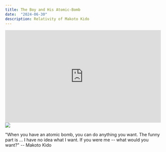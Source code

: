 ```yaml
---
title: The Boy and His Atomic-Bomb
date:  "2024-06-30"
description: Relativity of Makoto Kido
---
```


<link rel="stylesheet" type="text/css" script="../../src/pages/style.css" />


<iframe width="100%" height="300" scrolling="yes" frameborder="no" allow="autoplay" src="https://w.soundcloud.com/player/?url=https%3A//api.soundcloud.com/tracks/1552462885&color=%23141414&auto_play=true&hide_related=false&show_comments=true&show_user=true&show_reposts=false&show_teaser=true&visual=true"></iframe>


<div class="readmeImg">
<img src="https://i.imgur.com/TST5bZP.jpeg" />
</div>

"When you have an atomic bomb, you can do anything you want. The funny part is ... I have no idea what I want. If you were me -- what would you want?" -- Makoto Kido

